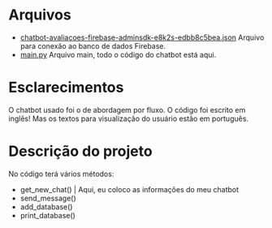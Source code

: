 # Arquivos
- [chatbot-avaliacoes-firebase-adminsdk-e8k2s-edbb8c5bea.json](https://github.com/PedroVSX/verbeux-teste-tecnico/blob/main/teste-tecnico/chatbot-avaliacoes-firebase-adminsdk-e8k2s-edbb8c5bea.json) Arquivo para conexão ao banco de dados Firebase.
- [main.py](https://github.com/PedroVSX/verbeux-teste-tecnico/blob/main/teste-tecnico/main.py) Arquivo main, todo o código do chatbot está aqui.

# Esclarecimentos
O chatbot usado foi o de abordagem por fluxo.
O código foi escrito em inglês! Mas os textos para visualização do usuário estão em português.

# Descrição do projeto
No código terá vários métodos:
- get_new_chat() | Aqui, eu coloco as informações do meu chatbot
- send_message()
- add_database()
- print_database()

